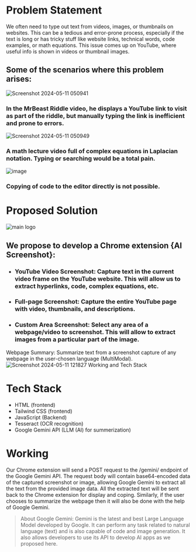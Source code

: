 # Problem Statement

 We often need to type out text from videos, images, or thumbnails on websites. This can be a tedious and error-prone process, especially if the text is long or has tricky stuff like website links, technical words, code examples, or math equations. This issue comes up on YouTube, where useful info is shown in videos or thumbnail images.

## Some of the scenarios where this problem arises:
![Screenshot 2024-05-11 050941](https://github.com/gitgoap/HackFest-24-IIT-Dhanbad/assets/117789470/325fe373-5215-4602-b582-1e2d3e91d96c)

### In the MrBeast Riddle video, he displays a YouTube link to visit as part of the riddle, but manually typing the link is inefficient and prone to errors.





![Screenshot 2024-05-11 050949](https://github.com/gitgoap/HackFest-24-IIT-Dhanbad/assets/117789470/29019305-a63d-4443-89e8-2a67265befbe)

### A math lecture video full of complex equations in Laplacian notation. Typing or searching would be a total pain.


![image](https://github.com/gitgoap/HackFest-24-IIT-Dhanbad/assets/117789470/1d84b1e5-6e1e-49b4-aefc-3482b74f29d6)
<br>
### Copying of code to the editor directly is not possible.

# Proposed Solution
![main logo](https://github.com/gitgoap/HackFest-24-IIT-Dhanbad/assets/117789470/892a1b42-f677-455e-ac77-b9180198bf9f)
## We propose to develop a Chrome extension {AI Screenshot}:

- ### YouTube Video Screenshot: Capture text in the current video frame on the YouTube website. This will allow us to extract hyperlinks, code, complex equations, etc. 

- ### Full-page Screenshot: Capture the entire YouTube page with video, thumbnails, and descriptions.

- ### Custom Area Screenshot: Select any area of a webpage/video to screenshot. This will allow to extract images from a particular part of the image.

Webpage Summary: Summarize text from a screenshot capture of any webpage in the user-chosen language (MultiModal).
<br>
![Screenshot 2024-05-11 121827](https://github.com/gitgoap/HackFest-24-IIT-Dhanbad/assets/117789470/000736d9-2311-41ca-b9e3-30d530720bb6)
Working and Tech Stack


# Tech Stack
- HTML (frontend)
- Tailwind CSS (frontend)
- JavaScript (Backend)
- Tesseract (OCR recognition)
- Google Gemini API (LLM (AI) for summerization)








 #    Working

Our Chrome extension will send a POST request to the /gemini/ endpoint of the Google Gemini API. The request body will contain  base64-encoded data of the captured screenshot or image, allowing Google Gemini to extract all the text from the provided image data.
 All the extracted text will be sent back to the Chrome extension for display and coping.
Similarly, if the user chooses to summarize the webpage then it will also be done with the help of Google Gemini.


> About Google Gemini: Gemini is the latest and best Large Language Model developed by Google. It can perform any task related to natural language (text) and is also capable of code and image generation.
It also allows developers to use its API to develop AI apps as we proposed here.












 
 




